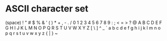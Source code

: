 # ASCII character set
(space) ! " # $ % & ' ( ) * + , - . / 0 1 2 3 4 5 6 7 8 9 : ; < = > ? @ A B C D E F G H I J K L M N O P Q R S T U V W X Y Z [ \ ] ^ _  ` a b c d e f g h i j k l m n o p q r s t u v w x y z { | } ~
